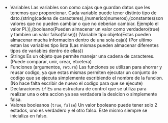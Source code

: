 * Variables
    Las variables son como cajas que guardan datos que les tenemos que proporcionar. Cada variable puede tener distinto tipo de dato.(string(cadena de caracteres),(numerico)numeros),(constantes(son valores que no pueden cambiar o que no deberian cambiar. Ejemplo el valor PI.)),(booleano(Pueden almacenar un valor como verdadero(true) y tambien un valor falso(false))) (Variable tipo objeto(Estas pueden almacenar mucha informacion dentro de una sola caja)) (Por ultimo estan las variables tipo lista (Las mismas pueden almacenar diferentes tipos de variables dentro de ellas))
* Strings
    Es un objeto que permite manejar una cadena de caracteres.(Puede comparar, unir, crear, etcetera)
* Funciones (argumentos, `return`)
    Las funciones se utilizan para ahorrar y reusar codigo, ya que estas mismas permiten ejecutar un conjunto de codigo que se ejecuta simplemente escribiendo el nombre de la funcion.(No hace falta escribir de nuevo el codigo para que se ejecute)
* Declaraciones `if`
    Es una estructura de control que se utiliza para realizar una o otra accion ya sea verdadera la desicion o simplemente falsa.
* Valores booleanos (`true`, `false`)
    Un valor booleano puede tener solo 2 estados, uno es verdadero y el otro falso. Este mismo siempre se inicializa en falso.